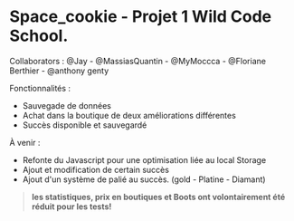# Space_cookie - Projet 1 Wild Code School.
Collaborators : @Jay - @MassiasQuantin - @MyMoccca - @Floriane Berthier - @anthony genty

Fonctionnalités : 
- Sauvegade de données
- Achat dans la boutique de deux améliorations différentes
- Succès disponible et sauvegardé


À venir : 
- Refonte du Javascript pour une optimisation liée au local Storage
- Ajout et modification de certain succès
- Ajout d'un système de palié au succès. (gold - Platine - Diamant)

> **les statistiques, prix en boutiques et Boots ont volontairement été réduit pour les tests!**
